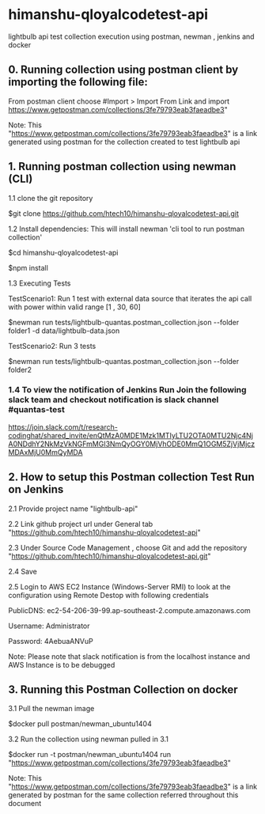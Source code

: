 # himanshu-qloyalcodetest-api
lightbulb api test collection execution using postman, newman , jenkins and docker

## 0. Running collection using postman client by importing the following file:

From postman client choose #Import > Import From Link
and import https://www.getpostman.com/collections/3fe79793eab3faeadbe3"

Note: This "https://www.getpostman.com/collections/3fe79793eab3faeadbe3" is a link generated using postman for the collection created to test lightbulb api

## 1. Running postman collection using newman (CLI)

1.1 clone the git repository

$git clone https://github.com/htech10/himanshu-qloyalcodetest-api.git

1.2 Install dependencies: This will install newman 'cli tool to run postman collection'


$cd himanshu-qloyalcodetest-api

$npm install

1.3 Executing Tests

TestScenario1: Run 1 test with external data source that iterates the api call with power within valid range [1 , 30, 60]


$newman run tests/lightbulb-quantas.postman_collection.json --folder folder1 -d data/lightbulb-data.json


TestScenario2: Run 3 tests 


$newman run tests/lightbulb-quantas.postman_collection.json --folder folder2


### 1.4 To view the notification of Jenkins Run Join the following slack team and checkout notification is slack channel #quantas-test
https://join.slack.com/t/research-codinghat/shared_invite/enQtMzA0MDE1Mzk1MTIyLTU2OTA0MTU2Njc4NjA0NDdhY2NkMzVkNGFmMGI3NmQyOGY0MjVhODE0MmQ1OGM5ZjVjMjczMDAxMjU0MmQyMDA




## 2. How to setup this Postman collection Test Run on Jenkins

2.1 Provide project name "lightbulb-api"

2.2 Link github project url under General tab "https://github.com/htech10/himanshu-qloyalcodetest-api"

2.3 Under Source Code Management , choose Git and add the repository "https://github.com/htech10/himanshu-qloyalcodetest-api.git"

2.4 Save

2.5 Login to AWS EC2 Instance (Windows-Server RMI) to look at the configuration using Remote Destop with following credentials

PublicDNS:	ec2-54-206-39-99.ap-southeast-2.compute.amazonaws.com

Username:	Administrator

Password:	4AebuaANVuP

Note: Please note that slack notification is from the localhost instance and AWS Instance is to be debugged 

## 3. Running this Postman Collection on docker 

3.1 Pull the newman image 

$docker pull postman/newman_ubuntu1404

3.2 Run the collection using newman pulled in 3.1

$docker run -t postman/newman_ubuntu1404 run "https://www.getpostman.com/collections/3fe79793eab3faeadbe3"

Note: This "https://www.getpostman.com/collections/3fe79793eab3faeadbe3" is a link generated by postman for the same collection referred throughout this document



